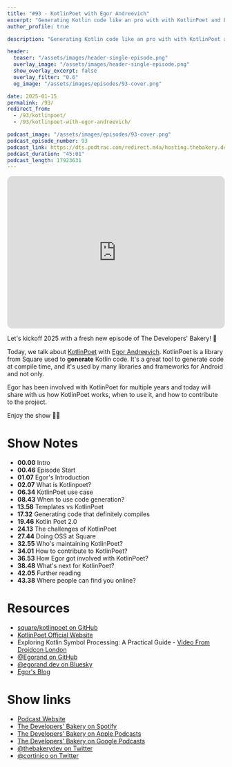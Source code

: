 ```yaml
---
title: "#93 - KotlinPoet with Egor Andreevich"
excerpt: "Generating Kotlin code like an pro with with KotlinPoet and Egor Andreevich"
author_profile: true

description: "Generating Kotlin code like an pro with with KotlinPoet and Egor Andreevich"

header:
  teaser: "/assets/images/header-single-episode.png"
  overlay_image: "/assets/images/header-single-episode.png"
  show_overlay_excerpt: false
  overlay_filter: "0.6"
  og_image: "/assets/images/episodes/93-cover.png"

date: 2025-01-15
permalink: /93/
redirect_from:
  - /93/kotlinpoet/
  - /93/kotlinpoet-with-egor-andreevich/

podcast_image: "/assets/images/episodes/93-cover.png"
podcast_episode_number: 93
podcast_link: https://dts.podtrac.com/redirect.m4a/hosting.thebakery.dev/93-thedevelopersbakery-kotlinpoet.m4a
podcast_duration: "45:01"
podcast_length: 17923631
---
```


<iframe style="border-radius:12px" src="https://open.spotify.com/embed/episode/45efMX4rHbrVpbk4XhhH2L?utm_source=generator" width="100%" height="352" frameBorder="0" allowfullscreen="" allow="autoplay; clipboard-write; encrypted-media; fullscreen; picture-in-picture" loading="lazy"></iframe>

Let's kickoff 2025 with a fresh new episode of The Developers' Bakery! 🎉

Today, we talk about [KotlinPoet](https://github.com/square/kotlinpoet) with [Egor Andreevich](https://github.com/Egorand).
KotlinPoet is a library from Square used to **generate** Kotlin code. It's a great tool to generate code at compile time, and it's used
by many libraries and frameworks for Android and not only.

Egor has been involved with KotlinPoet for multiple years and today will share with us how KotlinPoet works,
when to use it, and how to contribute to the project.

Enjoy the show 👨‍🍳

# Show Notes

- **00.00** Intro
- **00.46** Episode Start
- **01.07** Egor's Introduction
- **02.07** What is Kotlinpoet?
- **06.34** KotlinPoet use case
- **08.43** When to use code generation?
- **13.58** Templates vs KotlinPoet
- **17.32** Generating code that definitely compiles
- **19.46** Kotlin Poet 2.0
- **24.13** The challenges of KotlinPoet
- **27.44** Doing OSS at Square
- **32.55** Who's maintaining KotlinPoet?
- **34.01** How to contribute to KotlinPoet?
- **36.53** How Egor got involved with KotlinPoet?
- **38.48** What's next for KotlinPoet?
- **42.05** Further reading
- **43.38** Where people can find you online?

# Resources

- <i class="fab fa-github"></i> [square/kotlinpoet on GitHub](https://github.com/square/kotlinpoet)
- <i class="fas fa-link"></i> [KotlinPoet Official Website](https://square.github.io/kotlinpoet/)
- <i class="fab fa-youtube"></i> Exploring Kotlin Symbol Processing: A Practical Guide - [Video From Droidcon London](https://www.droidcon.com/2024/11/22/exploring-kotlin-symbol-processing-a-practical-guide-2/)
- <i class="fab fa-github"></i> [@Egorand on GitHub](https://github.com/Egorand)
- <i class="fab fa-bluesky"></i> [@egorand.dev on Bluesky](https://bsky.app/profile/egorand.dev)
- <i class="fas fa-link"></i> [Egor's Blog](https://www.egorand.dev/)

# Show links

- <i class="fas fa-link"></i> [Podcast Website](https://thebakery.dev)
- <i class="fab fa-spotify"></i> [The Developers' Bakery on Spotify](https://open.spotify.com/show/4jV6Yoz7D38sZJlYMzJm3k?si=AL3ske_0R_CKlEScMhYhug)
- <i class="fas fa-podcast"></i> [The Developers' Bakery on Apple Podcasts](https://podcasts.apple.com/us/podcast/the-developers-bakery/id1542849034)
- <i class="fab fa-google-play"></i> [The Developers' Bakery on Google Podcasts](https://podcasts.google.com/feed/aHR0cHM6Ly90aGViYWtlcnkuZGV2L3BvZGNhc3QueG1s)
- <i class="fab fa-twitter"></i> [@thebakerydev on Twitter](https://twitter.com/thebakerydev)
- <i class="fab fa-twitter"></i> [@cortinico on Twitter](https://twitter.com/cortinico)
